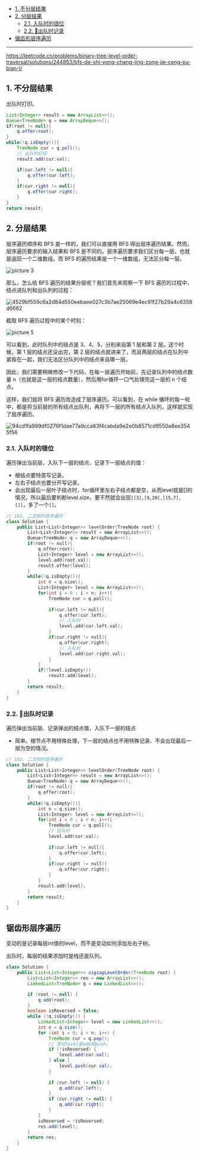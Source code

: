 - [1. 不分层结果](#1-不分层结果)
- [2. 分层结果](#2-分层结果)
  - [2.1. 入队时的错位](#21-入队时的错位)
  - [2.2. 🚀出队时记录](#22-出队时记录)
- [锯齿形层序遍历](#锯齿形层序遍历)


---

https://leetcode.cn/problems/binary-tree-level-order-traversal/solutions/244853/bfs-de-shi-yong-chang-jing-zong-jie-ceng-xu-bian-l/


## 1. 不分层结果
出队时打印。
```java
List<Integer> result = new ArrayList<>();
Queue<TreeNode> q = new ArrayDeque<>();
if(root != null){
    q.offer(root);
}
while(!q.isEmpty()){
    TreeNode cur = q.poll();
    // 出队时打印
    result.add(cur.val);

    if(cur.left != null){
        q.offer(cur.left);
    }
    if(cur.right != null){
        q.offer(cur.right);
    }
}
return result;
```
## 2. 分层结果

层序遍历顺序和 BFS 是一样的，我们可以直接用 BFS 得出层序遍历结果。然而，层序遍历要求的输入结果和 BFS 是不同的。层序遍历要求我们区分每一层，也就是返回一个二维数组。而 BFS 的遍历结果是一个一维数组，无法区分每一层。

![picture 3](https://cdn.jsdelivr.net/gh/sword4869/pic1@main/images202406132314449.png)  

那么，怎么给 BFS 遍历的结果分层呢？我们首先来观察一下 BFS 遍历的过程中，结点进队列和出队列的过程：

![4529bf559c6a2d84d550eebaee027c3b7ae25069e4ec91f27b29a4c6358d6662](https://cdn.jsdelivr.net/gh/sword4869/pic1@main/images202406132315072.gif)

截取 BFS 遍历过程中的某个时刻：

![picture 5](https://cdn.jsdelivr.net/gh/sword4869/pic1@main/images202406132314711.png)  

可以看到，此时队列中的结点是 3、4、5，分别来自第 1 层和第 2 层。这个时候，第 1 层的结点还没出完，第 2 层的结点就进来了，而且两层的结点在队列中紧挨在一起，我们无法区分队列中的结点来自哪一层。

因此，我们需要稍微修改一下代码，在每一层遍历开始前，先记录队列中的结点数量 n（也就是这一层的结点数量），然后用for循环一口气处理完这一层的 n 个结点。

这样，我们就将 BFS 遍历改造成了层序遍历。可以看到，在 while 循环的每一轮中，都是将当前层的所有结点出队列，再将下一层的所有结点入队列，这样就实现了层序遍历。

![94cd1fa999df0276f1dae77a9cca83f4cabda9e2e0b8571cd9550a8ee3545f56](https://cdn.jsdelivr.net/gh/sword4869/pic1@main/images202406132314251.gif)


### 2.1. 入队时的错位
遍历弹出当前层，入队下一层的结点、记录下一层结点的值：
- 根结点要特意写记录。
- 左右子结点也要分开写记录。
- 会出现最后一层叶子结点时，for循环里左右子结点都是空，从而level就是[]的情况，所以最后要判断level.size，要不然就会出现`[[3],[9,20],[15,7],[]]`，多了一个`[]`。

```cpp
// 102. 二叉树的层序遍历
class Solution {
    public List<List<Integer>> levelOrder(TreeNode root) {
        List<List<Integer>> result = new ArrayList<>();
        Queue<TreeNode> q = new ArrayDeque<>();
        if(root != null){
            q.offer(root);
            List<Integer> level = new ArrayList<>();
            level.add(root.val);
            result.offer(level);
        }
        while(!q.isEmpty()){
            int n = q.size();
            List<Integer> level = new ArrayList<>();
            for(int i = 0 ; i < n; i++){
                TreeNode cur = q.poll();
                
                if(cur.left != null){
                    q.offer(cur.left);
                    // 入队时
                    level.add(cur.left.val);
                }
                if(cur.right != null){
                    q.offer(cur.right);
                    // 入队时
                    level.add(cur.right.val);
                }
            }
            if(!level.isEmpty())
                result.add(level);
        }
        return result;
    }
}
```

### 2.2. 🚀出队时记录
遍历弹出当前层、记录弹出的结点值，入队下一层的结点
- 简单。根节点不用特殊处理，下一层的结点也不用特殊记录、不会出现最后一层为空的情况。
```cpp
// 102. 二叉树的层序遍历
class Solution {
    public List<List<Integer>> levelOrder(TreeNode root) {
        List<List<Integer>> result = new ArrayList<>();
        Queue<TreeNode> q = new ArrayDeque<>();
        if(root != null){
            q.offer(root);
        }
        while(!q.isEmpty()){
            int n = q.size();
            List<Integer> level = new ArrayList<>();
            for(int i = 0 ; i < n; i++){
                TreeNode cur = q.poll();
                // 出队时
                level.add(cur.val);
                
                if(cur.left != null){
                    q.offer(cur.left);
                }
                if(cur.right != null){
                    q.offer(cur.right);
                }
            }
            result.add(level);
        }
        return result;
    }
}
```
## 锯齿形层序遍历
变动的是记录每层int值的level，而不是变动如何添加左右子树。

出队时，每层的结果添加时是栈还是队列。

```java
class Solution {
    public List<List<Integer>> zigzagLevelOrder(TreeNode root) {
        List<List<Integer>> res = new ArrayList<>();
        LinkedList<TreeNode> q = new LinkedList<>();

        if (root != null) {
            q.add(root);
        }
        boolean isReversed = false;
        while (!q.isEmpty()) {
            LinkedList<Integer> level = new LinkedList<>();
            int n = q.size();
            for (int i = 0; i < n; i++) {
                TreeNode cur = q.pop();
                // 变动level是add和push。
                if (!isReversed) {
                    level.add(cur.val);
                } else {
                    level.push(cur.val);
                }
                
                if (cur.left != null) {
                    q.add(cur.left);
                }
                if (cur.right != null) {
                    q.add(cur.right);
                }
            }
            isReversed = !isReversed;
            res.add(level);
        }
        return res;
    }
}
```